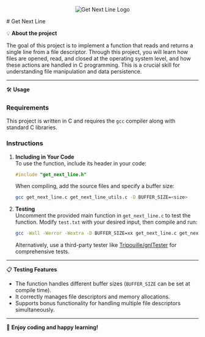 <p align="center">
  <img src="https://user-images.githubusercontent.com/81205527/149212588-45d60d10-2e78-46c5-bf0c-0dc247464ad5.png" alt="Get Next Line Logo">
</p>
# Get Next Line

💡 **About the project**

The goal of this project is to implement a function that reads and returns a single line from a file descriptor. Through this project, you will learn how files are opened, read, and closed at the operating system level, and how these actions are handled in C programming. This is a crucial skill for understanding file manipulation and data persistence.

---

🛠️ **Usage**

### Requirements
This project is written in C and requires the `gcc` compiler along with standard C libraries.

### Instructions

1. **Including in Your Code**  
   To use the function, include its header in your code:  
   ```c
   #include "get_next_line.h"
   ```
   When compiling, add the source files and specify a buffer size:
   ```bash
   gcc get_next_line.c get_next_line_utils.c -D BUFFER_SIZE=<size>
   ```

2. **Testing**  
   Uncomment the provided main function in `get_next_line.c` to test the function. Modify `test.txt` with your desired input, then compile and run:  
   ```bash
   gcc -Wall -Werror -Wextra -D BUFFER_SIZE=xx get_next_line.c get_next_line_utils.c && ./a.out
   ```

   Alternatively, use a third-party tester like [Tripouille/gnlTester](https://github.com/Tripouille/gnlTester) for comprehensive tests.

---

📋 **Testing Features**

- The function handles different buffer sizes (`BUFFER_SIZE` can be set at compile time).  
- It correctly manages file descriptors and memory allocations.  
- Supports bonus functionality for handling multiple file descriptors simultaneously.

---

🎉 **Enjoy coding and happy learning!**